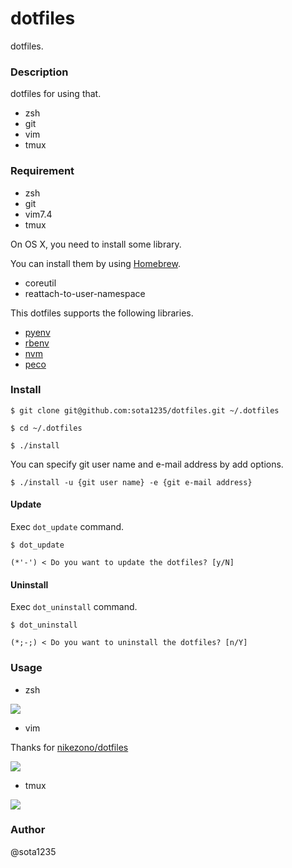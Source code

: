 dotfiles
====

dotfiles.

### Description

dotfiles for using that.

- zsh
- git
- vim
- tmux

### Requirement

- zsh
- git
- vim7.4
- tmux

On OS X, you need to install some library.

You can install them by using [Homebrew](http://brew.sh).

- coreutil
- reattach-to-user-namespace

This dotfiles supports the following libraries.

- [pyenv](https://github.com/yyuu/pyenv)
- [rbenv](https://github.com/sstephenson/rbenv)
- [nvm](https://github.com/creationix/nvm)
- [peco](https://github.com/peco/peco)

### Install

```shell
$ git clone git@github.com:sota1235/dotfiles.git ~/.dotfiles

$ cd ~/.dotfiles

$ ./install
```

You can specify git user name and e-mail address by add options.

```shell
$ ./install -u {git user name} -e {git e-mail address}
```

#### Update

Exec `dot_update` command.

```shell
$ dot_update

(*'-') < Do you want to update the dotfiles? [y/N]
```

#### Uninstall

Exec `dot_uninstall` command.

```shell
$ dot_uninstall

(*;-;) < Do you want to uninstall the dotfiles? [n/Y]
```

### Usage

- zsh

![](https://i.gyazo.com/1404f537852307201b80d4477ea7e415.png)

- vim

Thanks for [nikezono/dotfiles](https://github.com/nikezono/dotfiles)

![](https://i.gyazo.com/7601ffa462abb53abb8034f60c842121.png)

- tmux

![](https://i.gyazo.com/c8aeebff9bb277d5c2e4a3295cac857b.png)

### Author

@sota1235
